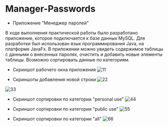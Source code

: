 # Manager-Passwords

* Приложение "Менеджер паролей"

В ходе выполнения практической работы было разработано приложение, которое подключается к базе данных MySQL. Для разработки был использован язык программирования Java, на платформе JavaFx. В приложении можно увидеть содержимое таблицы с данными о внесенных паролях, очистить и добавить новые элементы таблицы. Возможно сортировать данные по категориям.

* Скриншот рабочего окна приложения
![11](https://user-images.githubusercontent.com/85519603/123525117-46daf700-d6d7-11eb-958a-d7b9141418fa.PNG)

* Скриншоты добавления новой строки
![22](https://user-images.githubusercontent.com/85519603/123525118-48a4ba80-d6d7-11eb-8b7a-19769d2b285b.PNG)

![33](https://user-images.githubusercontent.com/85519603/123525119-49d5e780-d6d7-11eb-9350-4916db0aed27.PNG)

* Скриншот сортировки по категории "personal use"
![44](https://user-images.githubusercontent.com/85519603/123525120-4b9fab00-d6d7-11eb-9017-c4d4e3b82aee.PNG)

* Скриншот сортировки по категории "public use"
![55](https://user-images.githubusercontent.com/85519603/123525124-4d696e80-d6d7-11eb-9102-fc6a072c8b79.PNG)

* Скриншот сортировки по категории "all"
![66](https://user-images.githubusercontent.com/85519603/123525126-4e9a9b80-d6d7-11eb-9810-6f2d4cfd7216.PNG)
